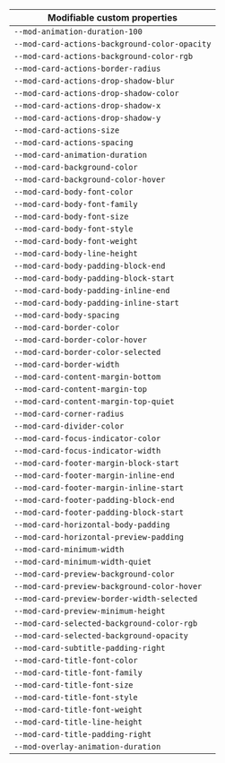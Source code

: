 | Modifiable custom properties                  |
| --------------------------------------------- |
| `--mod-animation-duration-100`                |
| `--mod-card-actions-background-color-opacity` |
| `--mod-card-actions-background-color-rgb`     |
| `--mod-card-actions-border-radius`            |
| `--mod-card-actions-drop-shadow-blur`         |
| `--mod-card-actions-drop-shadow-color`        |
| `--mod-card-actions-drop-shadow-x`            |
| `--mod-card-actions-drop-shadow-y`            |
| `--mod-card-actions-size`                     |
| `--mod-card-actions-spacing`                  |
| `--mod-card-animation-duration`               |
| `--mod-card-background-color`                 |
| `--mod-card-background-color-hover`           |
| `--mod-card-body-font-color`                  |
| `--mod-card-body-font-family`                 |
| `--mod-card-body-font-size`                   |
| `--mod-card-body-font-style`                  |
| `--mod-card-body-font-weight`                 |
| `--mod-card-body-line-height`                 |
| `--mod-card-body-padding-block-end`           |
| `--mod-card-body-padding-block-start`         |
| `--mod-card-body-padding-inline-end`          |
| `--mod-card-body-padding-inline-start`        |
| `--mod-card-body-spacing`                     |
| `--mod-card-border-color`                     |
| `--mod-card-border-color-hover`               |
| `--mod-card-border-color-selected`            |
| `--mod-card-border-width`                     |
| `--mod-card-content-margin-bottom`            |
| `--mod-card-content-margin-top`               |
| `--mod-card-content-margin-top-quiet`         |
| `--mod-card-corner-radius`                    |
| `--mod-card-divider-color`                    |
| `--mod-card-focus-indicator-color`            |
| `--mod-card-focus-indicator-width`            |
| `--mod-card-footer-margin-block-start`        |
| `--mod-card-footer-margin-inline-end`         |
| `--mod-card-footer-margin-inline-start`       |
| `--mod-card-footer-padding-block-end`         |
| `--mod-card-footer-padding-block-start`       |
| `--mod-card-horizontal-body-padding`          |
| `--mod-card-horizontal-preview-padding`       |
| `--mod-card-minimum-width`                    |
| `--mod-card-minimum-width-quiet`              |
| `--mod-card-preview-background-color`         |
| `--mod-card-preview-background-color-hover`   |
| `--mod-card-preview-border-width-selected`    |
| `--mod-card-preview-minimum-height`           |
| `--mod-card-selected-background-color-rgb`    |
| `--mod-card-selected-background-opacity`      |
| `--mod-card-subtitle-padding-right`           |
| `--mod-card-title-font-color`                 |
| `--mod-card-title-font-family`                |
| `--mod-card-title-font-size`                  |
| `--mod-card-title-font-style`                 |
| `--mod-card-title-font-weight`                |
| `--mod-card-title-line-height`                |
| `--mod-card-title-padding-right`              |
| `--mod-overlay-animation-duration`            |
